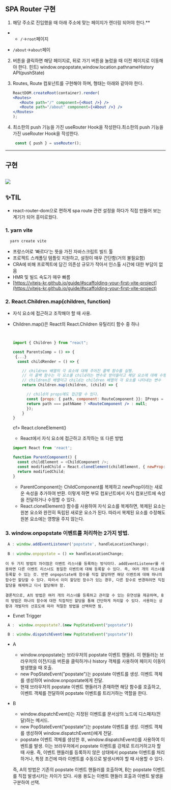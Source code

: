 ## SPA Router 구현

1) 해당 주소로 진입했을 때 아래 주소에 맞는 페이지가 렌더링 되어야 한다.**
* - `/`→`root`페이지
- `/about`→`about`페이


2) 버튼을 클릭하면 해당 페이지로, 뒤로 가기 버튼을 눌렀을 때 이전 페이지로 이동해야 한다.
   힌트) window.onpopstate,window.location.pathnameHistory API(pushState)


3) Routes, Route 컴포넌트를 구현해야 하며, 형태는 아래와 같아야 한다.
   ```jsx
   ReactDOM.createRoot(container).render(
   <Routes>
      <Route path="/" component={<Root />} />
      <Route path="/about" component={<About />} />
   </Routes>
   );
    ```

4) 최소한의 push 기능을 가진 useRouter Hook을 작성한다.최소한의 push 기능을 가진 useRouter Hook을 작성한다.

   ```js 
    const { push } = useRouter();
   ```

---

## 구현
![](https://github.com/kieyg7/wanted_challenges/blob/main/create-spa-router/public/create_route.gif?raw=true)
---

## ✨TIL
- react-router-dom으로 편하게 spa route 관련 설정을 하다가 직접 만들어 보는 계기가 되어 흥미로웠다.

### 1. yarn vite

```txt
  yarn create vite
```


- 프랑스어로 ‘빠르다’는 뜻을 가진 자바스크립트 빌드 툴
- 프로젝트 스캐폴딩 템플릿 지원하고, 설정이 매우 간단함(거의 불필요함)
- CRA에 비해 프로젝트에 담긴 의존성 규모가 작아서 인스톨 시간에 대한 부담이 없음
- HMR 및 빌드 속도가 매우 빠름
- [https://vitejs-kr.github.io/guide/#scaffolding-your-first-vite-project](https://vitejs-kr.github.io/guide/#scaffolding-your-first-vite-project)


### 2. React.Children.map(children, function)

  - 자식 요소에 접근하고 조작해야 할 때 사용.
  - Children.map()은 React의 React.Children 유틸리티 함수 중 하나
	
	```jsx


	import { Children } from "react";
	
	const ParentsComp = () => {
     {...}
	  const childRender = () => {

	    // children 배열의 각 요소에 대해 주어진 콜백 함수를 실행.
        // 이 콜백 함수는 각 요소를 child라는 변수로 받아들이고 해당 요소에 대해 수행할 작업을 정의
        // children은 배열이고 child는 children 배열의 각 요소를 나타내는 변수
        return Children.map(children, (child) => {

          // child의 props에도 접근할 수 있다. 
          const {props: { path, component: RouteComponent }}: IProps = child;
          return path === pathName ? <RouteComponent /> : null;
          });
        }
    }

	```


	cf> React.cloneElement()
	
	- React에서 자식 요소에 접근하고 조작하는 또 다른 방법
	```js
	import React from 'react';

	function ParentComponent() {
	  const childElement = <ChildComponent />;
	  const modifiedChild = React.cloneElement(childElement, { newProp: true });
	  return modifiedChild;
	}

	```
	- ParentComponent는 ChildComponent를 복제하고 newProp이라는 새로운 속성을 추가하여 반환. 이렇게 하면 부모 컴포넌트에서 자식 컴포넌트에 속성을 전달하거나 수정할 수 있다.
	- React.cloneElement() 함수를 사용하여 자식 요소를 복제하면, 복제된 요소는 원본 요소와 완전히 독립된 새로운 요소가 된다. 따라서 복제된 요소를 수정해도 원본 요소에는 영향을 주지 않는다.

### 3. window.onpopstate 이벤트를 처리하는 2가지 방법.
	
```js
 A : window.addEventListener('popstate', handleLocationChange);
	
 B : window.onpopstate = () => handleLocationChange;
```
	이 두 가지 방법의 차이점은 이벤트 리스너를 등록하는 방식이다. addEventListener를 사용하면 다른 이벤트 리스너도 동일한 이벤트에 대해 등록할 수 있다. 즉, 여러 개의 리스너를 등록할 수 있는 것. 반면 onpopstate에 함수를 직접 할당하면 해당 이벤트에 대해 하나의 함수만 할당할 수 있다. 따라서 이미 할당된 함수가 있는 경우, 다른 함수로 변경하려면 직접 할당을 해제하고 다시 할당해야 함.

	결론적으로, A의 방법은 여러 개의 리스너를 등록하고 관리할 수 있는 유연성을 제공하며, B의 방법은 하나의 함수에 대한 직접적인 할당을 통해 간단하게 처리할 수 있다. 사용하는 상황과 개발자의 선호도에 따라 적절한 방법을 선택하면 됨.


 - Evnet Trigger

 ```js
  A :  window.onpopstate?.(new PopStateEvent("popstate"))

  B : window.dispatchEvent(new PopStateEvent("popstate"))
 ```

- A
	- window.onpopstate는 브라우저의 popstate 이벤트 핸들러. 이 핸들러는 브라우저의 이전/다음 버튼을 클릭하거나 history 객체를 사용하여 페이지 이동이 발생했을 때 호출.
	- new PopStateEvent("popstate")는 popstate 이벤트를 생성. 이벤트 객체를 생성하여 window.onpopstate에게 전달.
	- 현재 브라우저의 popstate 이벤트 핸들러가 존재하면 해당 함수를 호출하고, 이벤트 객체를 전달하여 popstate 이벤트를 트리거하는 역할을 한다.


- B
	- window.dispatchEvent()는 지정된 이벤트를 문서상의 노드에 디스패치(전달)하는 메서드.
	- new PopStateEvent("popstate")는 popstate 이벤트를 생성. 이벤트 객체를 생성하여 window.dispatchEvent()에게 전달.
	- popstate 이벤트 객체를 생성한 후, window.dispatchEvent()를 사용하여 이벤트를 발생. 이는 브라우저에서 popstate 이벤트를 강제로 트리거하고자 할 때 사용. 즉, 이벤트 핸들러를 등록하지 않은 상태에서 popstate 이벤트를 처리하거나, 특정 조건에 따라 이벤트를 수동으로 발생시켜야 할 때 사용할 수 있다.

	즉, A의 방법은 기존의 popstate 이벤트 핸들러를 호출하며, B는 popstate 이벤트를 직접 발생시키는 차이가 있다. 사용 용도는 이벤트 핸들러 호출과 이벤트 발생을 구분하여 선택.


















